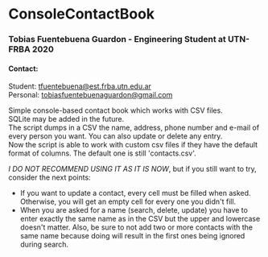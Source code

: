 # ConsoleContactBook
### Tobias Fuentebuena Guardon - Engineering Student at UTN-FRBA 2020
#### Contact:
Student: tfuentebuena@est.frba.utn.edu.ar  
Personal: tobiasfuentebuenaguardon@gmail.com

Simple console-based contact book which works with CSV files.  
SQLite may be added in the future.  
The script dumps in a CSV the name, address, phone number and e-mail of every person you want. You can also update or delete any entry.  
Now the script is able to work with custom csv files if they have the default format of columns. The default one is still 'contacts.csv'.

*I DO NOT RECOMMEND USING IT AS IT IS NOW*, but if you still want to try, consider the next points:
- If you want to update a contact, every cell must be filled when asked. Otherwise, you will get an empty cell for every one you didn't fill. 
- When you are asked for a name (search, delete, update) you have to enter exactly the same name as in the CSV but the upper and lowercase doesn't matter. Also, be sure to not add two or more contacts with the same name because doing will result in the first ones being ignored during search.


